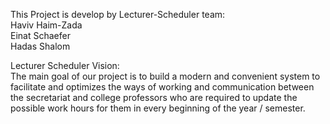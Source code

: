 This Project is develop by Lecturer-Scheduler team:  
Haviv Haim-Zada  
Einat Schaefer  
Hadas Shalom

Lecturer Scheduler Vision:   
The main goal of our project is to build a modern and convenient system to facilitate and optimizes the ways of working and communication between the secretariat and college professors who are required to update the possible work hours for them in every beginning of the year / semester.